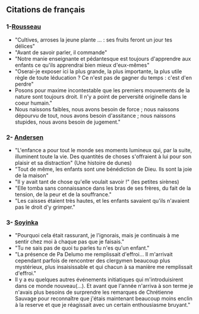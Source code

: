 ## Citations de français

### 1-[Rousseau](https://fr.wikipedia.org/wiki/Jean-Jacques_Rousseau)

* "Cultives, arroses la jeune plante ... : ses fruits feront un jour tes délices"
* "Avant de savoir parler, il commande"
* "Notre manie enseignante et pédantesque est toujours d'apprendre aux enfants ce qu'ils apprendrai bien mieux d'eux-mêmes"
* "Oserai-je exposer ici la plus grande, la plus importante, la plus utile règle de toute léducation ? Ce n'est pas de gagner du temps : c'est d'en perdre"
* Posons pour maxime incontestable que les premiers mouvements de la nature sont toujours droit. Il n'y a point de perversité originelle dans le coeur humain."
* Nous naissons faibles, nous avons besoin de force ; nous naissons dépourvu de tout, nous avons besoin d'assitance ; nous naissons stupides, nous avons besoin de jugement."


### 2- [Andersen](https://fr.wikipedia.org/wiki/Hans_Christian_Andersen)

* "L'enfance a pour tout le monde ses moments lumineux qui, par la suite, illuminent toute la vie. Des quantités de choses s'offraient à lui pour son plaisir et sa distraction" (Une histoire de dunes)
* "Tout de même, les enfants sont une bénédiction de Dieu. Ils sont la joie de la maison"
* "Il y avait tant de chose qu'elle voulait savoir !" (les petites sirènes)
* "Elle tomba sans connaissance dans les bras de ses frères, du fait de la tension, de la peur et de la souffrance."
* "Les caisses étaient très hautes, et les enfants savaient qu'ils n'avaient pas le droit d'y grimper."


### 3- [Soyinka](https://fr.wikipedia.org/wiki/Wole_Soyinka)

* "Pourquoi cela était rassurant, je l'ignorais, mais je continuais à me sentir chez moi à chaque pas que je faisais."
* "Tu ne sais pas de quoi tu parles tu n'es qu'un enfant."
* "La présence de Pa Delumo me remplissait d'effroi... Il m'arrivait cependant parfois de rencontrer des clergymen beaucoup plus mystérieux, plus insaisissable et qui chacun à sa manière me remplissait d'effroi."
* Il y a eu quelques autres événements initiatiques qui m'introduisirent dans ce monde nouveau(...). Et avant que l'année n'arriva à son terme je n'avais plus besoins de surprendre les remarques de Chrétienne Sauvage pour reconnaître que j'étais maintenant beaucoup moins enclin à la reserve et que je réagissait avec un certain enthousiasme bruyant."


